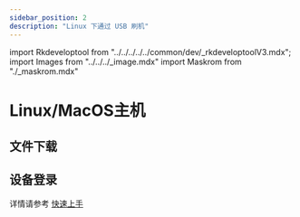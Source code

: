 ```yaml
---
sidebar_position: 2
description: "Linux 下通过 USB 刷机"
---
```


import Rkdeveloptool from "../../../../../common/dev/\_rkdeveloptoolV3.mdx";
import Images from "../../../\_image.mdx"
import Maskrom from "./\_maskrom.mdx"

# Linux/MacOS主机

## 文件下载

<Images loader={true} system_img={true} spi_img={false} />

<Rkdeveloptool>
<Maskrom/>
</Rkdeveloptool>

## 设备登录

详情请参考 [快速上手](../../quick-start)
